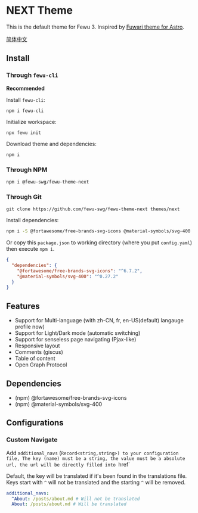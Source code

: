 # NEXT Theme

This is the default theme for Fewu 3. Inspired by [Fuwari theme for Astro](https://github.com/saicaca/fuwari).

[简体中文](README.zh-CN.md)

## Install

### Through `fewu-cli`

**Recommended**

Install `fewu-cli`:
```shell
npm i fewu-cli
```

Initialize workspace:
```shell
npx fewu init
```

Download theme and dependencies:
```shell
npm i
```

### Through NPM

```shell
npm i @fewu-swg/fewu-theme-next
```

### Through Git

```shell
git clone https://github.com/fewu-swg/fewu-theme-next themes/next
```

Install dependencies:

```sh
npm i -S @fortawesome/free-brands-svg-icons @material-symbols/svg-400
```

Or copy this `package.json` to working directory (where you put `config.yaml`) then execute `npm i`.

```json
{
  "dependencies": {
    "@fortawesome/free-brands-svg-icons": "^6.7.2",
    "@material-symbols/svg-400": "^0.27.2"
  }
}
```

## Features

* Support for Multi-language (with zh-CN, fr, en-US(default) langauge profile now)
* Support for Light/Dark mode (automatic switching)
* Support for senseless page navigating (Pjax-like)
* Responsive layout
* Comments (giscus)
* Table of content
* Open Graph Protocol

## Dependencies

* (npm) @fortawesome/free-brands-svg-icons
* (npm) @material-symbols/svg-400

## Configurations

### Custom Navigate

Add `additional_navs` (`Record<string,string>) to your configuration file,
The key (name) must be a string, the value must be a absolute url, the url will be directly filled into `href`

Default, the key will be translated if it's been found in the translations file. Keys start with `^` will not be translated and the starting `^` will be removed.

```yaml
additional_navs:
  ^About: /posts/about.md # Will not be translated
  About: /posts/about.md # Will be translated
```